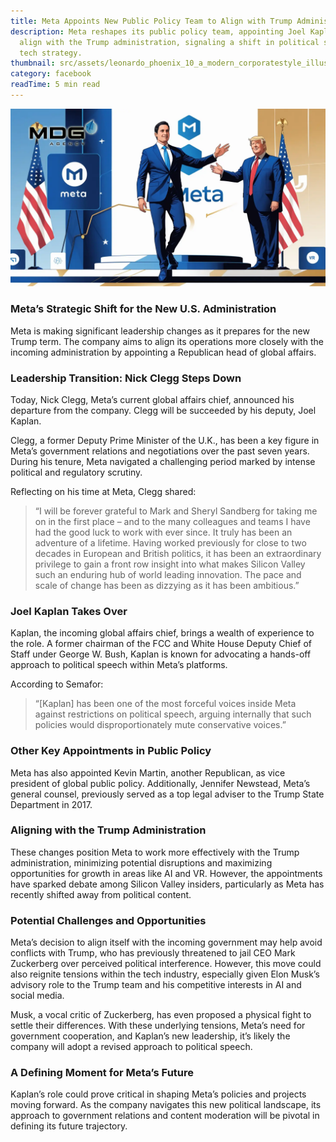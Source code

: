 ```yaml
---
title: Meta Appoints New Public Policy Team to Align with Trump Administration
description: Meta reshapes its public policy team, appointing Joel Kaplan to
  align with the Trump administration, signaling a shift in political speech and
  tech strategy.
thumbnail: src/assets/leonardo_phoenix_10_a_modern_corporatestyle_illustration_depic_2.webp
category: facebook
readTime: 5 min read
---
```

![ad account rental](src/assets/leonardo_phoenix_10_a_modern_corporatestyle_illustration_depic_2.webp "Leadership Transition: Nick Clegg Steps Down")

### Meta’s Strategic Shift for the New U.S. Administration

Meta is making significant leadership changes as it prepares for the new Trump term. The company aims to align its operations more closely with the incoming administration by appointing a Republican head of global affairs.

### Leadership Transition: Nick Clegg Steps Down

Today, Nick Clegg, Meta’s current global affairs chief, announced his departure from the company. Clegg will be succeeded by his deputy, Joel Kaplan.

Clegg, a former Deputy Prime Minister of the U.K., has been a key figure in Meta’s government relations and negotiations over the past seven years. During his tenure, Meta navigated a challenging period marked by intense political and regulatory scrutiny.

Reflecting on his time at Meta, Clegg shared:

> “I will be forever grateful to Mark and Sheryl Sandberg for taking me on in the first place – and to the many colleagues and teams I have had the good luck to work with ever since. It truly has been an adventure of a lifetime. Having worked previously for close to two decades in European and British politics, it has been an extraordinary privilege to gain a front row insight into what makes Silicon Valley such an enduring hub of world leading innovation. The pace and scale of change has been as dizzying as it has been ambitious.”

### Joel Kaplan Takes Over

Kaplan, the incoming global affairs chief, brings a wealth of experience to the role. A former chairman of the FCC and White House Deputy Chief of Staff under George W. Bush, Kaplan is known for advocating a hands-off approach to political speech within Meta’s platforms.

According to Semafor:

> “\[Kaplan] has been one of the most forceful voices inside Meta against restrictions on political speech, arguing internally that such policies would disproportionately mute conservative voices.”

### Other Key Appointments in Public Policy

Meta has also appointed Kevin Martin, another Republican, as vice president of global public policy. Additionally, Jennifer Newstead, Meta’s general counsel, previously served as a top legal adviser to the Trump State Department in 2017.

### Aligning with the Trump Administration

These changes position Meta to work more effectively with the Trump administration, minimizing potential disruptions and maximizing opportunities for growth in areas like AI and VR. However, the appointments have sparked debate among Silicon Valley insiders, particularly as Meta has recently shifted away from political content.

### Potential Challenges and Opportunities

Meta’s decision to align itself with the incoming government may help avoid conflicts with Trump, who has previously threatened to jail CEO Mark Zuckerberg over perceived political interference. However, this move could also reignite tensions within the tech industry, especially given Elon Musk’s advisory role to the Trump team and his competitive interests in AI and social media.

Musk, a vocal critic of Zuckerberg, has even proposed a physical fight to settle their differences. With these underlying tensions, Meta’s need for government cooperation, and Kaplan’s new leadership, it’s likely the company will adopt a revised approach to political speech.

### A Defining Moment for Meta’s Future

Kaplan’s role could prove critical in shaping Meta’s policies and projects moving forward. As the company navigates this new political landscape, its approach to government relations and content moderation will be pivotal in defining its future trajectory.
